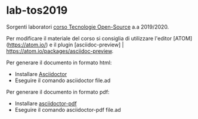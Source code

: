 # lab-tos2019

Sorgenti laboratori [corso Tecnologie Open-Source](https://elearning.unipd.it/math/course/view.php?id=393) a.a 2019/2020.

Per modificare il materiale del corso si consiglia di utilizzare l'editor [ATOM] (https://atom.io/) e il plugin [asciidoc-preview] | https://atom.io/packages/asciidoc-preview.

Per generare il documento in formato html:

- Installare [Asciidoctor](https://asciidoctor.org/)
- Eseguire il comando asciidoctor file.ad

Per generare il documento in formato pdf:

- Installare [asciidoctor-pdf](https://asciidoctor.org/docs/asciidoctor-pdf/)
- Eseguire il comando asciidoctor-pdf file.ad
